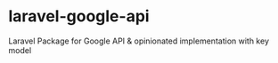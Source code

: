 # laravel-google-api
Laravel Package for Google API &amp; opinionated implementation with key model

